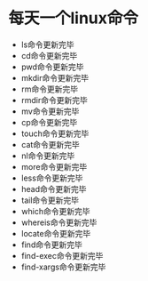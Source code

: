 # 每天一个linux命令

- ls命令更新完毕
- cd命令更新完毕
- pwd命令更新完毕
- mkdir命令更新完毕
- rm命令更新完毕
- rmdir命令更新完毕
- mv命令更新完毕
- cp命令更新完毕
- touch命令更新完毕
- cat命令更新完毕
- nl命令更新完毕
- more命令更新完毕
- less命令更新完毕
- head命令更新完毕
- tail命令更新完毕
- which命令更新完毕
- whereis命令更新完毕
- locate命令更新完毕
- find命令更新完毕
- find-exec命令更新完毕
- find-xargs命令更新完毕

